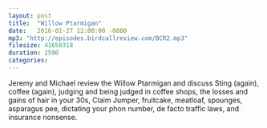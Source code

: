 ```yaml
---
layout: post
title:  "Willow Ptarmigan"
date:   2016-01-27 12:00:00 -0800
mp3: "http://episodes.birdcallreview.com/BCR2.mp3"
filesize: 41650318
duration: 2590
categories: 
---
```


Jeremy and Michael review the Willow Ptarmigan and discuss Sting (again), coffee (again), judging and being judged in coffee shops, the losses and gains of hair in your 30s, Claim Jumper, fruitcake, meatloaf, spounges, asparagus pee, dictating your phon number, de facto traffic laws, and insurance nonsense.
